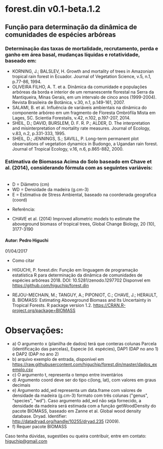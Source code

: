 # forest.din v0.1-beta.1.2

## Função para determinação da dinâmica de comunidades de espécies arbóreas                         

### Determinação das taxas de mortalidade, recrutamento, perda e ganho em área basal, mudanças líquidas e rotatividade, baseado em:

- KORNING, J.; BALSLEV, H. Growth and mortality of trees in Amazonian tropical rain forest in Ecuador. Journal of Vegetation Science,
v.5, n.1, p.77-86, 1994.
- OLIVEIRA FILHO, A. T. et a. Dinâmica da comunidade e populações arbóreas da borda e interior de um remanescente 
florestal na Serra da Mantiqueira, Minas Gerais, em um intervalo de cinco anos (1999-2004). 
Revista Brasileira de Botânica, v.30, n.1, p.149-161, 2007.
- SALAMI, B. et al. Influência de variáveis ambientais na dinâmica do componente arbóreo em um fragmento de Floresta
Ombrófila Mista em Lages, SC. Scientia Forestalis, v.42, n.102, p.197-207, 2014.
- SHEIL, D.; DAVID, BURSLEM, D. F. R. P.; ALDER, D. The interpretation and misinterpretation of mortality rate measures. Journal of Ecology, v.83, n.2, p.331-333, 1995.
- SHEIL, D.; JENNINGS, S.; SAVILL, P. Long-term permanent plot observations of vegetation dynamics in Budongo, a Ugandan rain forest. Journal of Tropical Ecology, v.16, n.6, p.865-882, 2000.

### Estimativa de Biomassa Acima do Solo baseado em Chave et al. (2014), considerando fórmula com as seguintes variáveis:                       

- D = Diâmetro (cm)
- WD = Densidade da madeira (g.cm-3)
- E = Estimativa de Stress Ambiental, baseado na coordenada geografica (coord)

* Referência:
- CHAVE et al. (2014) Improved allometric models to estimate the aboveground biomass of tropical trees, Global Change Biology, 20 (10), 3177-3190


#### Autor:  Pedro Higuchi                                   
 01/04/2017	
* Como citar

* HIGUCHI, P. forest.din: Função em linguagem de programação estatística R para determinação da dinâmica de comunidades de espécies arbóreas 2018. DOI: 10.5281/zenodo.1297702 Disponvel em https://github.com/higuchip/forest.din

* REJOU-MECHAIN, M.; TANGUY, A.; PIPONIOT, C.; CHAVE, J.; HERAULT, B. 	BIOMASS: Estimating Aboveground Biomass and Its Uncertainty in Tropical Forests. R package version 1.2. https://CRAN.R-project.org/package=BIOMASS	

													                           
# Observações:											                      
- a) O argumento x (planilha de dados) terá que conteras colunas Parcela (identificação das parcelas),	Especie (id. espécies), DAP1 (DAP no ano 1) e  DAP2 (DAP no ano 2)   
- b) arquivo exemplo de entrada, disponível em https://raw.githubusercontent.com/higuchip/forest.din/master/dados_exemplo.csv
- c) O argumento t, representa o tempo entre inventários  
- d) Argumento coord deve ser do tipo c(long, lat), com valores em graus decimais
- e) Argumento add_wd representa um data.frame com valores de densidade da madeira (g.cm-3) formato com três colunas ("genus", "species", "wd"). Caso argumento add_wd não seja fornecido, a densidade da madeira será estimada com a função getWoodDensity do pacote BIOMASS, baseado em Zanne et al. Global wood density database. Dryad. Identifier: http://datadryad.org/handle/10255/dryad.235 (2009).
- f) Requer pacote BIOMASS


Caso tenha dúvidas, sugestões ou queira contribuir, entre em contato: higuchip@gmail.com

